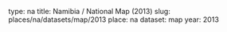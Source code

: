 type: na
title: Namibia / National Map (2013)
slug: places/na/datasets/map/2013
place: na
dataset: map
year: 2013

